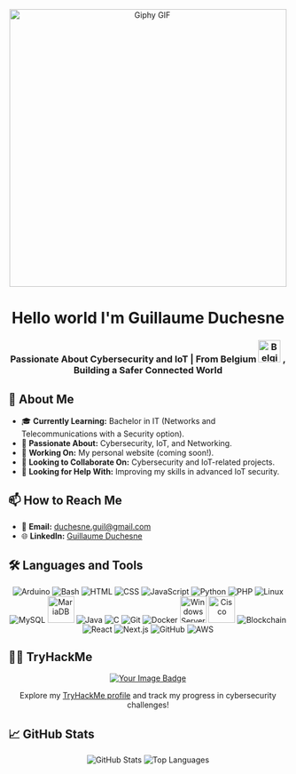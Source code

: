 <div align="center">
  <img src="https://media.giphy.com/media/zyFcsWHX2fdpyb5SBi/giphy.gif" alt="Giphy GIF" width="500px" />
</div>

<h1 align="center">Hello world I'm Guillaume Duchesne</h1>
<h3 align="center">Passionate About Cybersecurity and IoT | From Belgium 
  <img src="https://upload.wikimedia.org/wikipedia/commons/thumb/5/5c/Flag-map_of_Belgium.svg/731px-Flag-map_of_Belgium.svg.png" alt="Belgium Flag" width="40px" /> , Building a Safer Connected World
</h3>

## 🌟 About Me
- 🎓 **Currently Learning:** Bachelor in IT (Networks and Telecommunications with a Security option).
- 🚀 **Passionate About:** Cybersecurity, IoT, and Networking.
- 🔭 **Working On:** My personal website (coming soon!).
- 🌱 **Looking to Collaborate On:** Cybersecurity and IoT-related projects.
- 🤝 **Looking for Help With:** Improving my skills in advanced IoT security.

## 📫 How to Reach Me
- 📧 **Email:** [duchesne.guil@gmail.com](mailto:duchesne.guil@gmail.com)
- 🌐 **LinkedIn:** [Guillaume Duchesne](https://www.linkedin.com/in/guillaume-duchesne-b894942b6/)

## 🛠️ Languages and Tools
<div align="center">
  <img src="https://img.icons8.com/color/48/000000/arduino.png" alt="Arduino" />
  <img src="https://img.icons8.com/color/48/000000/bash.png" alt="Bash" />
  <img src="https://img.icons8.com/color/48/000000/html-5.png" alt="HTML" />
  <img src="https://img.icons8.com/color/48/000000/css3.png" alt="CSS" />
  <img src="https://img.icons8.com/color/48/000000/javascript.png" alt="JavaScript" />
  <img src="https://img.icons8.com/color/48/000000/python.png" alt="Python" />
  <img src="https://img.icons8.com/color/48/000000/php.png" alt="PHP" />
  <img src="https://img.icons8.com/color/48/000000/linux.png" alt="Linux" />
  <img src="https://img.icons8.com/color/48/000000/mysql-logo.png" alt="MySQL" />
  <img src="https://mariadb.com/wp-content/uploads/2019/11/mariadb-logo-vert_blue-transparent.png" alt="MariaDB" width="48" />
  <img src="https://img.icons8.com/fluency/48/000000/java-coffee-cup-logo.png" alt="Java" />
  <img src="https://img.icons8.com/color/48/000000/c-programming.png" alt="C" />
  <img src="https://img.icons8.com/color/48/000000/git.png" alt="Git" />
  <img src="https://img.icons8.com/color/48/000000/docker.png" alt="Docker" />
  <img src="https://www.vectorlogo.zone/logos/microsoft/microsoft-icon.svg" alt="Windows Server" width="48" />
  <img src="https://www.vectorlogo.zone/logos/cisco/cisco-icon.svg" alt="Cisco" width="48" />
  <img src="https://img.icons8.com/color/48/000000/blockchain-technology.png" alt="Blockchain" />
  <img src="https://img.icons8.com/color/48/000000/react-native.png" alt="React" />
  <img src="https://img.icons8.com/ios-filled/50/000000/nextjs.png" alt="Next.js" />
  <img src="https://img.icons8.com/nolan/48/github.png" alt="GitHub" />
  <img src="https://img.icons8.com/color/48/000000/amazon-web-services.png" alt="AWS" />
</div>

## 🧑‍💻 TryHackMe
<div align="center">
  <a href="https://tryhackme.com/p/ASIM" target="_blank">
    <img src="https://tryhackme-badges.s3.amazonaws.com/ASIM.png" alt="Your Image Badge" />
  </a>
  <p>Explore my <a href="https://tryhackme.com/p/ASIM" target="_blank">TryHackMe profile</a> and track my progress in cybersecurity challenges!</p>
</div>

## 📈 GitHub Stats
<div align="center">
  <img src="https://github-readme-stats.vercel.app/api?username=asiim-cyber&show_icons=true&theme=radical" alt="GitHub Stats" />
  <img src="https://github-readme-stats.vercel.app/api/top-langs/?username=asiim-cyber&layout=compact&theme=radical" alt="Top Languages" />
</div>



